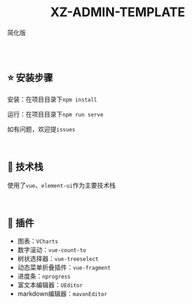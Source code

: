 <h1 align="center">XZ-ADMIN-TEMPLATE</h1>

简化版

<br/>
<br/>

## :star: 安装步骤

安装：在项目目录下`npm install`

运行：在项目目录下`npm run serve`

如有问题，欢迎提`issues`

<br/>


## :sparkling_heart: 技术栈
使用了`vue`、`element-ui`作为主要技术栈

<br/>

## :electric_plug: 插件

+ 图表：`VCharts`
+ 数字滚动：`vue-count-to`
+ 树状选择器：`vue-treeselect`
+ 动态菜单折叠插件：`vue-fragment`
+ 进度条：`nprogress`
+ 富文本编辑器：`UEditor`
+ markdown编辑器：`mavonEditor`



